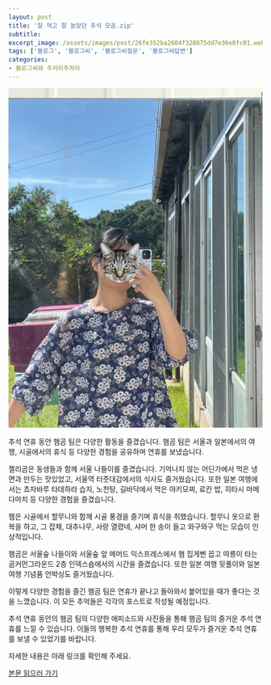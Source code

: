 ```yaml
---
layout: post
title: '잘 먹고 잘 놀았던 추석 모음.zip'
subtitle: 
excerpt_image: /assets/images/post/26fe352ba2604f328075dd7e36e8fc01.webp
tags: ['블로그', '블로그씨', '블로그씨질문', '블로그씨답변']
categories: 
- 블로그씨와 주저리주저리
---
```


![메인 이미지](/assets/images/post/26fe352ba2604f328075dd7e36e8fc01.webp)

추석 연휴 동안 햄곰 팀은 다양한 활동을 즐겼습니다. 햄곰 팀은 서울과 일본에서의 여행, 시골에서의 휴식 등 다양한 경험을 공유하며 연휴를 보냈습니다.

젤리곰은 동생들과 함께 서울 나들이를 즐겼습니다. 기억나지 않는 어딘가에서 먹은 냉면과 만두는 맛있었고, 서울역 터줏대감에서의 식사도 즐거웠습니다. 또한 일본 여행에서는 쵸자바루 타데하라 습지, 노천탕, 길바닥에서 먹은 야키모찌, 료칸 밥, 히타시 마메다마치 등 다양한 경험을 즐겼습니다.

햄은 시골에서 할무니와 함께 시골 풍경을 즐기며 휴식을 취했습니다. 할무니 옷으로 환복을 하고, 그 잡채, 대추나무, 사랑 열렸네, 샤머 한 송이 들고 와구와구 먹는 모습이 인상적입니다.

햄곰은 서울숲 나들이와 서울숲 앞 메머드 익스프레스에서 햄 집게삔 꼽고 따릉이 타는 곰커먼그라운드 2층 인덱스숍에서의 시간을 즐겼습니다. 또한 일본 여행 뒷풀이와 일본 여행 기념품 언박싱도 즐거웠습니다.

이렇게 다양한 경험을 즐긴 햄곰 팀은 연휴가 끝나고 돌아와서 붙어있을 때가 좋다는 것을 느꼈습니다. 이 모든 추억들은 각각의 포스트로 작성될 예정입니다.

추석 연휴 동안의 햄곰 팀의 다양한 에피소드와 사진들을 통해 햄곰 팀의 즐거운 추석 연휴를 느낄 수 있습니다. 이들의 행복한 추석 연휴를 통해 우리 모두가 즐거운 추석 연휴를 보낼 수 있었기를 바랍니다.

자세한 내용은 아래 링크를 확인해 주세요.

[본문 읽으러 가기](https://m.blog.naver.com/ham_eaten_jellybear/223229089622)
